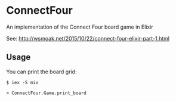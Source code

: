 # ConnectFour

An implementation of the Connect Four board game in Elixir

See:  http://wsmoak.net/2015/10/22/connect-four-elixir-part-1.html

## Usage

You can print the board grid:

```
$ iex -S mix

> ConnectFour.Game.print_board
```
